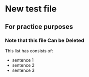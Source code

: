 # New test file
## For practice purposes
### Note that this file Can be Deleted
This list has consists of:
* sentence 1
* sentence 2
* sentence 3